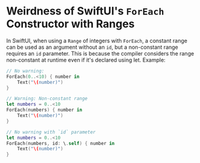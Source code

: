 # Weirdness of SwiftUI's `ForEach` Constructor with Ranges

In SwiftUI, when using a `Range` of integers with `ForEach`, a constant range can be used as an argument without an `id`, but a non-constant range requires an `id` parameter. This is because the compiler considers the range non-constant at runtime even if it's declared using let. Example:

```swift
// No warning:
ForEach(0..<10) { number in
    Text("\(number)")
}

// Warning: Non-constant range
let numbers = 0..<10
ForEach(numbers) { number in
    Text("\(number)")
}

// No warning with `id` parameter
let numbers = 0..<10
ForEach(numbers, id: \.self) { number in
    Text("\(number)")
}
```
